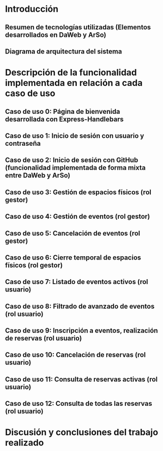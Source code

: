 # Introducción

## Resumen de tecnologías utilizadas (Elementos desarrollados en DaWeb y ArSo)

## Diagrama de arquitectura del sistema

# Descripción de la funcionalidad implementada en relación a cada caso de uso

## Caso de uso 0: Página de bienvenida desarrollada con Express-Handlebars

## Caso de uso 1: Inicio de sesión con usuario y contraseña

## Caso de uso 2: Inicio de sesión con GitHub (funcionalidad implementada de forma mixta entre DaWeb y ArSo)

## Caso de uso 3: Gestión de espacios físicos (rol gestor)

## Caso de uso 4: Gestión de eventos (rol gestor)

## Caso de uso 5: Cancelación de eventos (rol gestor)

## Caso de uso 6: Cierre temporal de espacios físicos (rol gestor)

## Caso de uso 7: Listado de eventos activos (rol usuario)

## Caso de uso 8: Filtrado de avanzado de eventos (rol usuario)

## Caso de uso 9: Inscripción a eventos, realización de reservas (rol usuario)

## Caso de uso 10: Cancelación de reservas (rol usuario)

## Caso de uso 11: Consulta de reservas activas (rol usuario)

## Caso de uso 12: Consulta de todas las reservas (rol usuario)

# Discusión y conclusiones del trabajo realizado
